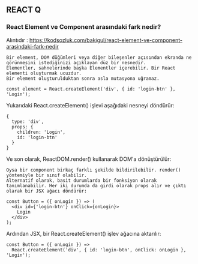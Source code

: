 ## REACT Q
### React Element ve Component arasındaki fark nedir?
Alıntıdır : https://kodsozluk.com/bakigul/react-element-ve-component-arasindaki-fark-nedir
```
Bir element, DOM düğümleri veya diğer bileşenler açısından ekranda ne görünmesini istediğinizi açıklayan düz bir nesnedir. 
Elementler, sahnelerinde başka Elementler içerebilir. Bir React elementi oluşturmak ucuzdur. 
Bir element oluşturulduktan sonra asla mutasyona uğramaz.

const element = React.createElement('div', { id: 'login-btn' }, 'Login');
```
Yukarıdaki React.createElement() işlevi aşağıdaki nesneyi döndürür:
```
{
  type: 'div',
  props: {
    children: 'Login',
    id: 'login-btn'
  }
}
```
Ve son olarak, ReactDOM.render() kullanarak DOM'a dönüştürülür:
```
Oysa bir component birkaç farklı şekilde bildirilebilir. render() yöntemiyle bir sınıf olabilir. 
Alternatif olarak, basit durumlarda bir fonksiyon olarak tanımlanabilir. Her iki durumda da girdi olarak props alır ve çıktı olarak bir JSX ağacı döndürür:

const Button = ({ onLogin }) => (
  <div id={'login-btn'} onClick={onLogin}>
    Login
  </div>
);
```
Ardından JSX, bir React.createElement() işlev ağacına aktarılır:
```
const Button = ({ onLogin }) =>
  React.createElement('div', { id: 'login-btn', onClick: onLogin }, 'Login');
```



